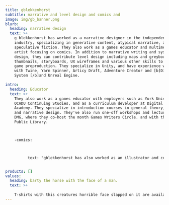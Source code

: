 ```yaml
---
title: gblekkenhorst
subtitle: narrative and level design and comics and
image: img/gb_banner.png
blurb:
  heading: narrative design
  text: >+
    g blekkenhorst has worked as a narrative designer in the independent games
    industry, specializing in generative content, atypical narrative, and
    speculative fiction. They also work as a games educator and multimedia
    artist focusing on comics. In addition to narrative writing and systems
    design, they can contribute level design including maps and greyboxing,
    thumbnails, storyboards, UX wireframes and various other skills to aide in
    game preproduction. They specialize in Unity, and have experience working
    with Twine, Yarn Spinner, Articy Draft, Adventure Creator and [b]Dialogue
    System [/b]and Unreal Engine.

intro:
  heading: Educator
  text: >+
    They also work as a games educator with employers such as York University,
    OCADU Continuing Studies, and as a curriculum developer at Digital Media
    Academy. They specialize in introduction courses in general theory, Unity,
    and narrative design. They've also run one-off workshops and lectures with
    DMG, where they co-host the month Games Writers Circle. and with the Toronto
    Public Library.



    -comics:



          text: "gblekkenhorst has also worked as an illustrator and comic artist. While stepping back as a professional illustation in favour of games, they still work as a storyteller through comics and book art to tell deeply personal stories about terror, queerness and the spooky human condition flavoured with horror and weirdness. They are a member of the friendship edition collective, and have had work published in anthologies such as Wayward Sisters and Wayward Kindred with TO Comics, as well as Sweaty Palms. Their books Fully Automated Vacation with writer Shivaun Hoad and House of Strays were nominated for the Doug Wright Nipper award in 2018."


products: []
values:
  heading: barty the horse with the face of a man.
  text: >+
    
    T-shirts with this creatures horrible face slapped on it are available for purchase at comic conventions in Toronto. He can hold all of your anxiety and self doubt for you while you  are wearing him. If you are a consignment shop who would like a few of these to sell, hit me up.
---
```

